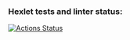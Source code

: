 ### Hexlet tests and linter status:
[![Actions Status](https://github.com/ressw/backend-project-46/actions/workflows/hexlet-check.yml/badge.svg)](https://github.com/ressw/backend-project-46/actions)